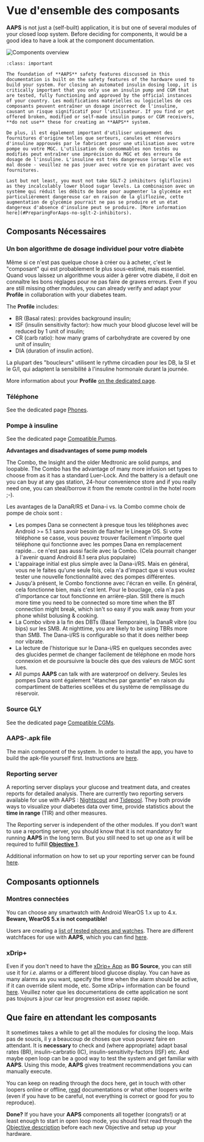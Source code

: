 # Vue d'ensemble des composants

**AAPS** is not just a (self-built) application, it is but one of several modules of your closed loop system. Before deciding for components, it would be a good idea to have a look at the component documentation.

![Components overview](../images/modules.png)

```{admonition} IMPORTANT SAFETY NOTICE
:class: important

The foundation of **AAPS** safety features discussed in this documentation is built on the safety features of the hardware used to build your system. For closing an automated insulin dosing loop, it is critically important that you only use an insulin pump and CGM that are tested, fully functioning and approved by the official instances of your country. Les modifications matérielles ou logicielles de ces composants peuvent entraîner un dosage incorrect de l'insuline, causant un risque significatif pour l'utilisateur. If you find or get offered broken, modified or self-made insulin pumps or CGM receivers, **do not use** these for creating an **AAPS** system.

De plus, il est également important d'utiliser uniquement des fournitures d'origine telles que serteurs, canules et réservoirs d'insuline approuvés par le fabricant pour une utilisation avec votre pompe ou votre MGC. L'utilisation de consommables non testés ou modifiés peut entraîner une imprécision du MGC et des erreurs de dosage de l'insuline. L'insuline est très dangereuse lorsqu'elle est mal dosée - veuillez ne pas jouer avec votre vie en piratant avec vos fournitures.

Last but not least, you must not take SGLT-2 inhibitors (gliflozins) as they incalculably lower blood sugar levels. La combinaison avec un système qui réduit les débits de base pour augmenter la glycémie est particulièrement dangereuse car en raison de la gliflozine, cette augmentation de glycémie pourrait ne pas se produire et un état dangereux d'absence d'insuline peut se produire. [More information here](#PreparingForAaps-no-sglt-2-inhibitors).
```

## Composants Nécessaires

### Un bon algorithme de dosage individuel pour votre diabète

Même si ce n'est pas quelque chose à créer ou à acheter, c'est le "composant" qui est probablement le plus sous-estimé, mais essentiel. Quand vous laissez un algorithme vous aider à gérer votre diabète, il doit en connaître les bons réglages pour ne pas faire de graves erreurs. Even if you are still missing other modules, you can already verify and adapt your **Profile** in collaboration with your diabetes team.

The **Profile** includes:

- BR (Basal rates): provides background insulin;
- ISF (insulin sensitivity factor): how much your blood glucose level will be reduced by 1 unit of insulin;
- CR (carb ratio): how many grams of carbohydrate are covered by one unit of insulin;
- DIA (duration of insulin action).

La plupart des "boucleurs" utilisent le rythme circadien pour les DB, la SI et le G/I, qui adaptent la sensibilité à l'insuline hormonale durant la journée.

More information about your **Profile** [on the dedicated page](../SettingUpAaps/YourAapsProfile.md).

### Téléphone

See the dedicated page [Phones](../Getting-Started/Phones.md).

### Pompe à insuline

See the dedicated page [Compatible Pumps](../Getting-Started/CompatiblePumps.md).

**Advantages and disadvantages of some pump models**

The Combo, the Insight and the older Medtronic are solid pumps, and loopable. The Combo has the advantage of many more infusion set types to choose from as it has a standard Luer-Lock. And the battery is a default one you can buy at any gas station, 24-hour convenience store and if you really need one, you can steal/borrow it from the remote control in the hotel room ;-).

Les avantages de la DanaR/RS et Dana-i vs. la Combo comme choix de pompe de choix sont :

- Les pompes Dana se connectent à presque tous les téléphones avec Android >= 5.1 sans avoir besoin de flasher le Lineage OS. Si votre téléphone se casse, vous pouvez trouver facilement n'importe quel téléphone qui fonctionne avec les pompes Dana en remplacement rapide... ce n'est pas aussi facile avec la Combo. (Cela pourrait changer à l'avenir quand Android 8.1 sera plus populaire)
- L'appairage initial est plus simple avec la Dana-i/RS. Mais en général, vous ne le faites qu'une seule fois, cela n'a d'impact que si vous voulez tester une nouvelle fonctionnalité avec des pompes différentes.
- Jusqu'à présent, le Combo fonctionne avec l'écran en veille. En général, cela fonctionne bien, mais c'est lent. Pour le bouclage, cela n'a pas d'importance car tout fonctionne en arrière-plan. Still there is much more time you need to be connected so more time when the BT connection might break, which isn't so easy if you walk away from your phone whilst bolusing & cooking.
- La Combo vibre à la fin des DBTs (Basal Temporaire), la DanaR vibre (ou bips) sur les SMB. At nighttime, you are likely to be using TBRs more than SMB.  The Dana-i/RS is configurable so that it does neither beep nor vibrate.
- La lecture de l'historique sur le Dana-i/RS en quelques secondes avec des glucides permet de changer facilement de téléphone en mode hors connexion et de poursuivre la boucle dès que des valeurs de MGC sont lues.
- All pumps **AAPS** can talk with are waterproof on delivery. Seules les pompes Dana sont également "étanches par garantie" en raison du compartiment de batteries scellées et du système de remplissage du réservoir.

### Source GLY

See the dedicated page [Compatible CGMs](../Getting-Started/CompatiblesCgms.md).

### **AAPS**-.apk file

The main component of the system. In order to install the app, you have to build the apk-file yourself first. Instructions are [here](../SettingUpAaps/BuildingAaps.md).

### Reporting server

A reporting server displays your glucose and treatment data, and creates reports for detailed analysis. There are currently two reporting servers available for use with AAPS : [Nightscout](#SettingUpTheReportingServer-nightscout) and [Tidepool](#SettingUpTheReportingServer-tidepool). They both provide ways to visualize your diabetes data over time, provide statistics about the **time in range** (TIR) and other measures.

The Reporting server is independent of the other modules. If you don’t want to use a reporting server, you should know that it is not mandatory for running **AAPS** in the long term. But you still need to set up one as it will be required to fulfill [**Objective 1**](#objectives-objective1).

Additional information on how to set up your reporting server can be found [here](../SettingUpAaps/SettingUpTheReportingServer.md).

## Composants optionnels

### Montres connectées

You can choose any smartwatch with Android WearOS 1.x up to 4.x. **Beware, WearOS 5.x is not compatible!**

Users are creating a [list of tested phones and watches](#Phones-list-of-tested-phones). There are different watchfaces for use with **AAPS**, which you can find [here](../WearOS/WearOsSmartwatch.md).

### xDrip+

Even if you don't need to have the [xDrip+ App](https://xdrip.readthedocs.io/en/latest/) as **BG Source**, you can still use it for _i.e._ alarms or a different blood glucose display. You can have as many alarms as you want, specify the time when the alarm should be active, if it can override silent mode, etc. Some xDrip+ information can be found [here](../CompatibleCgms/xDrip.md). Veuillez noter que les documentations de cette application ne sont pas toujours à jour car leur progression est assez rapide.

## Que faire en attendant les composants

It sometimes takes a while to get all the modules for closing the loop. Mais pas de soucis, il y a beaucoup de choses que vous pouvez faire en attendant. It is **necessary** to check and (where appropriate) adapt basal rates (BR), insulin-carbratio (IC), insulin-sensitivity-factors (ISF) etc. And maybe open loop can be a good way to test the system and get familiar with **AAPS**. Using this mode, **AAPS** gives treatment recommendations you can manually execute.

You can keep on reading through the docs here, get in touch with other loopers online or offline, [read](../UsefulLinks/BackgroundReading.md) documentations or what other loopers write (even if you have to be careful, not everything is correct or good for you to reproduce).

**Done?** If you have your **AAPS** components all together (congrats!) or at least enough to start in open loop mode, you should first read through the [Objective description](../SettingUpAaps/CompletingTheObjectives.md) before each new Objective and setup up your hardware.
